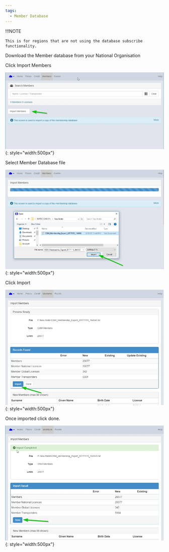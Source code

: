 ```yaml
---
tags:
  - Member Database
---
```


!!!NOTE 

    This is for regions that are not using the database subscribe functionality.

Download the Member database from your National Organisation

Click Import Members

![image](Import-Member-Database-assets/image1.webp){: style="width:500px"}

Select Member Database file

![image](Import-Member-Database-assets/image2.webp){: style="width:500px"}

Click Import

![image](Import-Member-Database-assets/image3.webp){: style="width:500px"}

Once imported click done.

![image](Import-Member-Database-assets/image4.webp){: style="width:500px"}

